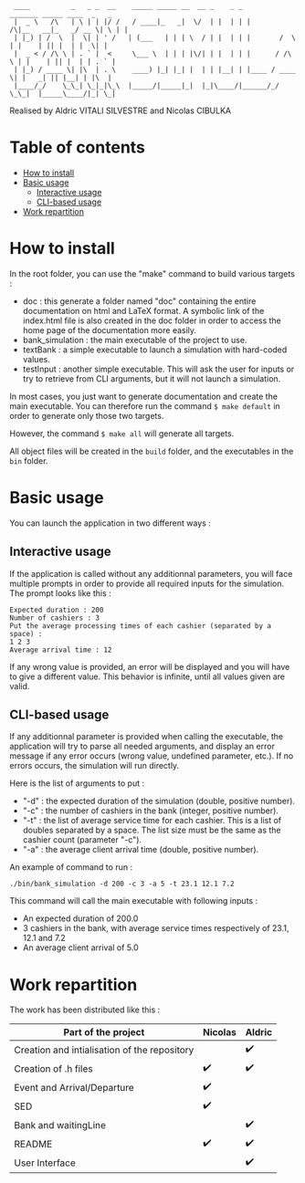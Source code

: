```
 ____          _   _ _  __    _____ _____ __  __ _    _ _            _______ _____ ____  _   _ 
 |  _ \   /\   | \ | | |/ /   / ____|_   _|  \/  | |  | | |        /\|__   __|_   _/ __ \| \ | |
 | |_) | /  \  |  \| | ' /   | (___   | | | \  / | |  | | |       /  \  | |    | || |  | |  \| |
 |  _ < / /\ \ | . ` |  <     \___ \  | | | |\/| | |  | | |      / /\ \ | |    | || |  | | . ` |
 | |_) / ____ \| |\  | . \    ____) |_| |_| |  | | |__| | |____ / ____ \| |   _| || |__| | |\  |
 |____/_/    \_\_| \_|_|\_\  |_____/|_____|_|  |_|\____/|______/_/    \_\_|  |_____\____/|_| \_|
```

Realised by Aldric VITALI SILVESTRE and Nicolas CIBULKA
 
# Table of contents
 
- [How to install](#How-to-install)
- [Basic usage](#Basic-usage)
    - [Interactive usage](#Interactive-usage)
    - [CLI-based usage](#CLI-based-usage)
- [Work repartition](#Work-repartition)

# How to install

In the root folder, you can use the "make" command to build various targets : 
 - doc : this generate a folder named "doc" containing the entire documentation on html and LaTeX format. A symbolic link of the index.html file is also created in the doc folder in order to access the home page of the documentation more easily.
 - bank_simulation : the main executable of the project to use.
 - textBank : a simple executable to launch a simulation with hard-coded values.
 - testInput : another simple executable. This will ask the user for inputs or try to retrieve from CLI arguments, but it will not launch a simulation.

In most cases, you just want to generate documentation and create the main executable. You can therefore run the command `$ make default` in order to generate only those two targets.

However, the command `$ make all` will generate all targets.

All object files will be created in the `build` folder, and the executables in the `bin` folder.

# Basic usage

You can launch the application in two different ways :

## Interactive usage

If the application is called without any additionnal parameters, you will face multiple prompts in order to provide all required inputs for the simulation. The prompt looks like this :
```shell
Expected duration : 200
Number of cashiers : 3
Put the average processing times of each cashier (separated by a space) :
1 2 3
Average arrival time : 12
```

If any wrong value is provided, an error will be displayed and you will have to give a different value. This behavior is infinite, until all values given are valid.

## CLI-based usage

If any additionnal parameter is provided when calling the executable, the application will try to parse all needed arguments, and display an error message if any error occurs (wrong value, undefined parameter, etc.). If no errors occurs, the simulation will run directly.

Here is the list of arguments to put :
- "-d" : the expected duration of the simulation (double, positive number).
- "-c" : the number of cashiers in the bank (integer, positive number).
- "-t" : the list of average service time for each cashier. This is a list of doubles separated by a space. The list size must be the same as the cashier count (parameter "-c").
- "-a" : the average client arrival time (double, positive number).

An example of command to run :
```shell
./bin/bank_simulation -d 200 -c 3 -a 5 -t 23.1 12.1 7.2
```
This command will call the main executable with following inputs :
- An expected duration of 200.0
- 3 cashiers in the bank, with average service times respectively of 23.1, 12.1 and 7.2
- An average client arrival of 5.0

# Work repartition

The work has been distributed like this :

| Part of the project                          | Nicolas             | Aldric               |
|----------------------------------------------|---------------------|----------------------|
| Creation and intialisation of the repository |                     | :heavy_check_mark:   |
| Creation of .h files                         | :heavy_check_mark:  | :heavy_check_mark:   | 
| Event and Arrival/Departure                  | :heavy_check_mark:  |                      | 
| SED                                          | :heavy_check_mark:  |                      | 
| Bank and waitingLine                         |                     | :heavy_check_mark:   | 
| README                                       | :heavy_check_mark:  | :heavy_check_mark:   | 
| User Interface                               |                     | :heavy_check_mark:   | 
